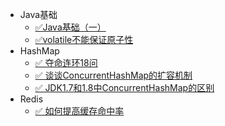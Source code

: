- Java基础
  - [✅Java基础（一）](/md/面试锦囊/Java基础（一）)
  - [✅volatile不能保证原子性](/md/面试锦囊/volatile不能保证原子性)
- HashMap
  - [✅ 夺命连环18问](/md/面试锦囊/hashmap)
  - [✅ 谈谈ConcurrentHashMap的扩容机制](/md/面试锦囊/hashmap_compare)
  - [✅ JDK1.7和1.8中ConcurrentHashMap的区别](/md/面试锦囊/concurrenthashmap_compare)
- Redis
  - [✅ 如何提高缓存命中率](/md/面试锦囊/如何提高缓存命中率)

